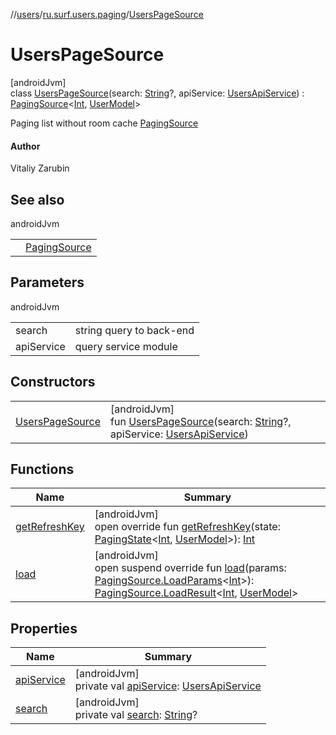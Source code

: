 //[users](../../../index.md)/[ru.surf.users.paging](../index.md)/[UsersPageSource](index.md)

# UsersPageSource

[androidJvm]\
class [UsersPageSource](index.md)(search: [String](https://kotlinlang.org/api/latest/jvm/stdlib/kotlin/-string/index.html)?, apiService: [UsersApiService](../../ru.surf.users.services.apiService/-users-api-service/index.md)) : [PagingSource](https://developer.android.com/reference/kotlin/androidx/paging/PagingSource.html)&lt;[Int](https://kotlinlang.org/api/latest/jvm/stdlib/kotlin/-int/index.html), [UserModel](../../ru.surf.users.data.models/-user-model/index.md)&gt; 

Paging list without room cache [PagingSource](https://developer.android.com/reference/kotlin/androidx/paging/PagingSource.html)

#### Author

Vitaliy Zarubin

## See also

androidJvm

| | |
|---|---|
|  | <a href="https://developer.android.com/reference/kotlin/androidx/paging/PagingSource">PagingSource</a> |

## Parameters

androidJvm

| | |
|---|---|
| search | string query to back-end |
| apiService | query service module |

## Constructors

| | |
|---|---|
| [UsersPageSource](-users-page-source.md) | [androidJvm]<br>fun [UsersPageSource](-users-page-source.md)(search: [String](https://kotlinlang.org/api/latest/jvm/stdlib/kotlin/-string/index.html)?, apiService: [UsersApiService](../../ru.surf.users.services.apiService/-users-api-service/index.md)) |

## Functions

| Name | Summary |
|---|---|
| [getRefreshKey](get-refresh-key.md) | [androidJvm]<br>open override fun [getRefreshKey](get-refresh-key.md)(state: [PagingState](https://developer.android.com/reference/kotlin/androidx/paging/PagingState.html)&lt;[Int](https://kotlinlang.org/api/latest/jvm/stdlib/kotlin/-int/index.html), [UserModel](../../ru.surf.users.data.models/-user-model/index.md)&gt;): [Int](https://kotlinlang.org/api/latest/jvm/stdlib/kotlin/-int/index.html) |
| [load](load.md) | [androidJvm]<br>open suspend override fun [load](load.md)(params: [PagingSource.LoadParams](https://developer.android.com/reference/kotlin/androidx/paging/PagingSource.LoadParams.html)&lt;[Int](https://kotlinlang.org/api/latest/jvm/stdlib/kotlin/-int/index.html)&gt;): [PagingSource.LoadResult](https://developer.android.com/reference/kotlin/androidx/paging/PagingSource.LoadResult.html)&lt;[Int](https://kotlinlang.org/api/latest/jvm/stdlib/kotlin/-int/index.html), [UserModel](../../ru.surf.users.data.models/-user-model/index.md)&gt; |

## Properties

| Name | Summary |
|---|---|
| [apiService](api-service.md) | [androidJvm]<br>private val [apiService](api-service.md): [UsersApiService](../../ru.surf.users.services.apiService/-users-api-service/index.md) |
| [search](search.md) | [androidJvm]<br>private val [search](search.md): [String](https://kotlinlang.org/api/latest/jvm/stdlib/kotlin/-string/index.html)? |
